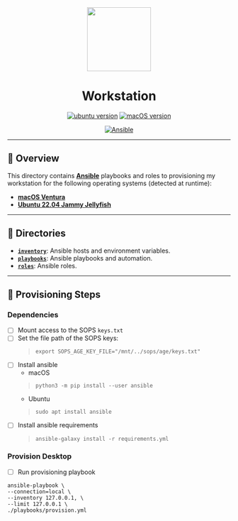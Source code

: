 <div align="center">

<img src="https://simpleicons.org/icons/macos.svg" width="144px" height="144px"/>

# Workstation
[![ubuntu version](https://img.shields.io/badge/22.04-E95421?style=for-the-badge&logo=ubuntu&label=Ubuntu&logoColor=white)](https://releases.ubuntu.com/22.04/)
[![macOS version](https://img.shields.io/badge/Ventura%2013.0.1-E95421?style=for-the-badge&logo=macos&label=MacOS&logoColor=white)](https://releases.ubuntu.com/22.04/)

[![Ansible](https://img.shields.io/badge/ansible-%231A1918.svg?style=for-the-badge&logo=ansible&logoColor=white)](https://ansible.com/)

</div>

---

## 📖 Overview
This directory contains [__Ansible__](https://ansible.com) playbooks and roles to provisioning my workstation for the following operating systems (detected at runtime):
- [__macOS Ventura__](https://www.apple.com/macos/ventura/)
- [__Ubuntu 22.04 Jammy Jellyfish__](https://releases.ubuntu.com/22.04/)

---

## 📁 Directories
- [__`inventory`__](./inventory/): Ansible hosts and environment variables.
- [__`playbooks`__](./playbooks/): Ansible playbooks and automation.
- [__`roles`__](./playbooks/): Ansible roles.

---

## 🏁 Provisioning Steps
### Dependencies
- [ ] Mount access to the SOPS `keys.txt`
- [ ] Set the file path of the SOPS keys:
  > `export SOPS_AGE_KEY_FILE="/mnt/../sops/age/keys.txt"`
- [ ] Install ansible
  - macOS
  > `python3 -m pip install --user ansible`
  - Ubuntu
  > `sudo apt install ansible`
- [ ] Install ansible requirements
  > `ansible-galaxy install -r requirements.yml`

### Provision Desktop
- [ ] Run provisioning playbook
```ansible
ansible-playbook \
--connection=local \
--inventory 127.0.0.1, \
--limit 127.0.0.1 \
./playbooks/provision.yml
```

